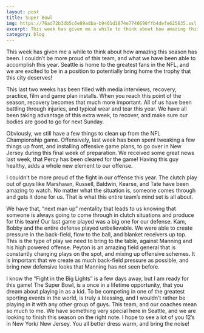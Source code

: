 ```yaml
---
layout: post
title: Super Bowl
img: https://76ad72b3db5c6e89adba-b9461d1874e7740690ffb4defe625635.ssl.cf1.rackcdn.com/assets/images/blog/press.jpg
excerpt: This week has given me a while to think about how amazing this season has been. I couldn’t be more proud of this team, and what we have been able to accomplish this year. Seattle is home to the greatest fans in the NFL, and we are excited to be in a position to potentially bring home the trophy that this city deserves! [...]
category: blog
---
```

This week has given me a while to think about how amazing this season has been. I couldn’t be more proud of this team, and what we have been able to accomplish this year. Seattle is home to the greatest fans in the NFL, and we are excited to be in a position to potentially bring home the trophy that this city deserves!

This last two weeks has been filled with media interviews, recovery, practice, film and game plan installs. When you reach this point of the season, recovery becomes that much more important. All of us have been battling through injuries, and typical wear and tear this year. We have all been taking advantage of this extra week, to recover, and make sure our bodies are good to go for next Sunday.

Obviously, we still have a few things to clean up from the NFL Championship game. Offensively, last week has been spent tweaking a few things up front, and installing offensive game plans, to go over in New Jersey during this final week of preparation. We received some great news last week, that Percy has been cleared for the game! Having this guy healthy, adds a whole new element to our offense.

I couldn’t be more proud of the fight in our offense this year. The clutch play out of guys like Marshawn, Russell, Baldwin, Kearse, and Tate have been amazing to watch. No matter what the situation is, someone comes through and gets it done for us. That is what this entire team’s mind set is all about.

We have that, “next man up” mentality that leads to us knowing that someone is always going to come through in clutch situations and produce for this team! Our last game played was a big one for our defense. Kam, Bobby and the entire defense played unbelievable. We were able to create pressure in the back-field, flow to the ball, and blanket receivers up top. This is the type of play we need to bring to the table, against Manning and his high powered offense. Peyton is an amazing field general that is constantly changing plays on the spot, and mixing up offensive schemes. It is important that we create as much back-field pressure as possible, and bring new defensive looks that Manning has not seen before.

I know the “Fight in the Big Lights” is a few days away, but I am ready for this game! The Super Bowl, is a once in a lifetime opportunity, that you dream about playing in as a kid. To be competing in one of the greatest sporting events in the world, is truly a blessing, and I wouldn’t rather be playing in it with any other group of guys. This team, and our coaches mean so much to me. We have something very special here in Seattle, and we are looking to finish this season on the right note. I hope to see a lot of you 12’s in New York/ New Jersey. You all better dress warm, and bring the noise!